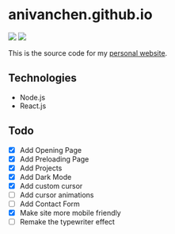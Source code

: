 # anivanchen.github.io

![](https://img.shields.io/github/v/release/anivanchen/anivanchen.github.io?style=for-the-badge)
![](https://img.shields.io/github/license/anivanchen/anivanchen.github.io?style=for-the-badge&color=brightgreen)


This is the source code for my [personal website](https://anivanchen.github.io). 

## Technologies

- Node.js
- React.js

## Todo
- [x] Add Opening Page
- [x] Add Preloading Page
- [x] Add Projects
- [x] Add Dark Mode
- [x] Add custom cursor
- [ ] Add cursor animations
- [ ] Add Contact Form
- [x] Make site more mobile friendly
- [ ] Remake the typewriter effect